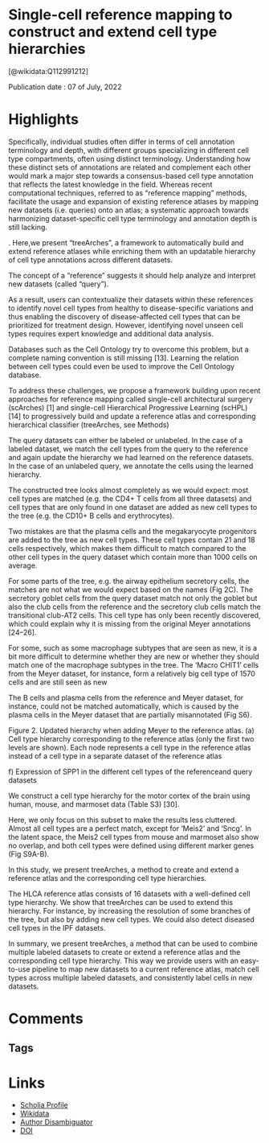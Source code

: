 
Single-cell reference mapping to construct and extend cell type hierarchies
===========================================================================
  
  [@wikidata:Q112991212]  
  
Publication date : 07 of July, 2022  

# Highlights
Specifically, individual studies often differ in terms of cell annotation terminology and depth, with different groups
specializing in different cell type compartments, often using distinct terminology.
Understanding how these distinct sets of annotations are related and complement each
other would mark a major step towards a consensus-based cell type annotation that reflects
the latest knowledge in the field. Whereas recent computational techniques, referred to as
“reference mapping” methods, facilitate the usage and expansion of existing reference
atlases by mapping new datasets (i.e. queries) onto an atlas; a systematic approach towards
harmonizing dataset-specific cell type terminology and annotation depth is still lacking.

. Here,we present “treeArches”, a framework to automatically build and extend reference atlases
while enriching them with an updatable hierarchy of cell type annotations across different
datasets.

The concept of a “reference”
suggests it should help analyze and interpret new datasets (called “query”). 

As a result, users can contextualize their datasets within these references
to identify novel cell types from healthy to disease-specific variations and thus enabling the
discovery of disease-affected cell types that can be prioritized for treatment design.
However, identifying novel unseen cell types requires expert knowledge and additional data
analysis.

Databases such as the Cell Ontology try to overcome this problem, but a
complete naming convention is still missing [13]. Learning the relation between cell types
could even be used to improve the Cell Ontology database.

To address these challenges, we propose a framework building upon recent approaches for
reference mapping called single-cell architectural surgery (scArches) [1] and single-cell
Hierarchical Progressive Learning (scHPL) [14] to progressively build and update a
reference atlas and corresponding hierarchical classifier (treeArches, see Methods)

The
query datasets can either be labeled or unlabeled. In the case of a labeled dataset, we
match the cell types from the query to the reference and again update the hierarchy we had
learned on the reference datasets. In the case of an unlabeled query, we annotate the cells
using the learned hierarchy.

The constructed tree looks almost completely as we would expect: most cell types
are matched (e.g. the CD4+ T cells from all three datasets) and cell types that are only found
in one dataset are added as new cell types to the tree (e.g. the CD10+ B cells and
erythrocytes).

Two mistakes are that the plasma
cells and the megakaryocyte progenitors are added to the tree as new cell types. These cell
types contain 21 and 18 cells respectively, which makes them difficult to match compared to
the other cell types in the query dataset which contain more than 1000 cells on average.

For some parts of the tree, e.g. the airway epithelium secretory cells, the matches are not
what we would expect based on the names (Fig 2C). The secretory goblet cells from the
query dataset match not only the goblet but also the club cells from the reference and the
secretory club cells match the transitional club-AT2 cells. This cell type has only been
recently discovered, which could explain why it is missing from the original Meyer
annotations [24–26].

<!-- There seems to be a mix of "cell type" and "cell cluster" terminology -->

For some, such as some macrophage subtypes that are seen as new, it is a bit more difficult to
determine whether they are new or whether they should match one of the macrophage
subtypes in the tree. The ‘Macro CHIT1’ cells from the Meyer dataset, for instance, form a
relatively big cell type of 1570 cells and are still seen as new

The B cells and plasma cells from the reference and Meyer dataset,
for instance, could not be matched automatically, which is caused by the plasma cells in the
Meyer dataset that are partially misannotated (Fig S6).

Figure 2. Updated hierarchy when adding Meyer to the reference atlas. (a) Cell type hierarchy
corresponding to the reference atlas (only the first two levels are shown). Each node represents a cell
type in the reference atlas instead of a cell type in a separate dataset of the reference atlas

f) Expression of SPP1 in the different cell types of the referenceand query datasets

<!-- "Cell type" is used indistinctly for cell "types" and "states". The terminology is indeed confusing. Maybe using "cell classes" is a  -->

We construct a cell type hierarchy for the motor cortex of the brain using
human, mouse, and marmoset data (Table S3) [30].

Here, we only focus on this subset to make the results less
cluttered. Almost all cell types are a perfect match, except for ‘Meis2’ and ‘Sncg’. In the
latent space, the Meis2 cell types from mouse and marmoset also show no overlap, and
both cell types were defined using different marker genes (Fig S9A-B).

In this study, we present treeArches, a method to create and extend a reference atlas and
the corresponding cell type hierarchies.

The HLCA reference atlas consists of 16
datasets with a well-defined cell type hierarchy. We show that treeArches can be used to
extend this hierarchy. For instance, by increasing the resolution of some branches of the
tree, but also by adding new cell types. We could also detect diseased cell types in the IPF
datasets.

In summary, we present treeArches, a method that can be used to combine multiple labeled
datasets to create or extend a reference atlas and the corresponding cell type hierarchy.
This way we provide users with an easy-to-use pipeline to map new datasets to a current
reference atlas, match cell types across multiple labeled datasets, and consistently label
cells in new datasets. 


# Comments

## Tags

# Links
  
 * [Scholia Profile](https://scholia.toolforge.org/work/Q112991212)  
 * [Wikidata](https://www.wikidata.org/wiki/Q112991212)  
 * [Author Disambiguator](https://author-disambiguator.toolforge.org/work_item_oauth.php?id=Q112991212&batch_id=&match=1&author_list_id=&doit=Get+author+links+for+work)  
 * [DOI](https://doi.org/10.1101/2022.07.07.499109)  
